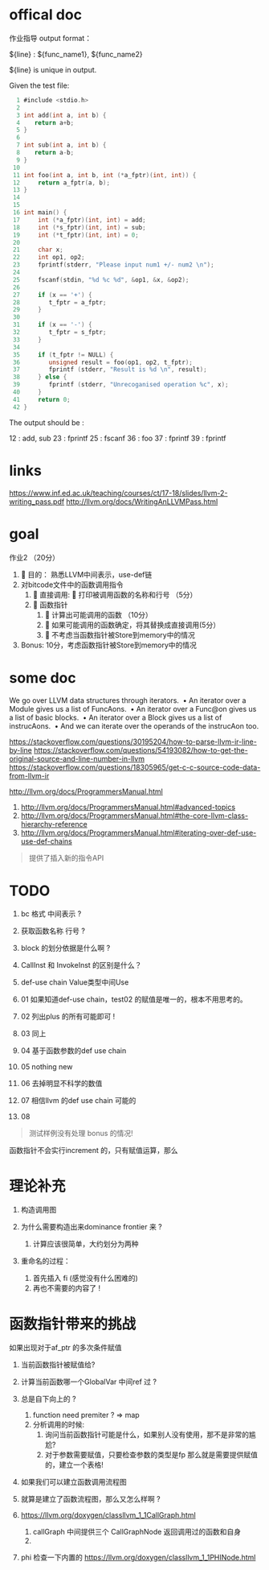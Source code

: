# offical doc
作业指导
output format：

${line} : ${func_name1}, ${func_name2}


${line} is unique in output.


Given the test file:

```c
  1 #include <stdio.h>
  2 
  3 int add(int a, int b) {
  4    return a+b;
  5 }
  6 
  7 int sub(int a, int b) {
  8    return a-b;
  9 }
 10 
 11 int foo(int a, int b, int (*a_fptr)(int, int)) {
 12     return a_fptr(a, b);
 13 }
 14 
 15 
 16 int main() {
 17     int (*a_fptr)(int, int) = add;
 18     int (*s_fptr)(int, int) = sub;
 19     int (*t_fptr)(int, int) = 0;
 20 
 21     char x;
 22     int op1, op2;
 23     fprintf(stderr, "Please input num1 +/- num2 \n");
 24 
 25     fscanf(stdin, "%d %c %d", &op1, &x, &op2);
 26 
 27     if (x == '+') {
 28        t_fptr = a_fptr;
 29     }
 30 
 31     if (x == '-') {
 32        t_fptr = s_fptr;
 33     }
 34 
 35     if (t_fptr != NULL) {
 36        unsigned result = foo(op1, op2, t_fptr);
 37        fprintf (stderr, "Result is %d \n", result);
 38     } else {
 39        fprintf (stderr, "Unrecoganised operation %c", x);
 40     }
 41     return 0;
 42 }
```

The output should be :

12 : add, sub
23 : fprintf
25 : fscanf
36 : foo
37 : fprintf
39 : fprintf

# links
https://www.inf.ed.ac.uk/teaching/courses/ct/17-18/slides/llvm-2-writing_pass.pdf
http://llvm.org/docs/WritingAnLLVMPass.html

# goal
作业2 （20分）
1.  目的： 熟悉LLVM中间表示，use-def链
2. 对bitcode文件中的函数调用指令
    1.  直接调用:  打印被调用函数的名称和行号 （5分）
    2.  函数指针
        1.  计算出可能调用的函数 （10分）
        2.  如果可能调用的函数确定，将其替换成直接调用(5分）
        3.  不考虑当函数指针被Store到memory中的情况
3. Bonus: 10分，考虑函数指针被Store到memory中的情况

# some doc
We go over LLVM data structures through iterators. 
• An iterator over a Module gives us a list of FuncAons. 
• An iterator over a Func@on gives us a list of basic blocks. 
• An iterator over a Block gives us a list of instrucAons. 
• And we can iterate over the operands of the instrucAon too.

https://stackoverflow.com/questions/30195204/how-to-parse-llvm-ir-line-by-line
https://stackoverflow.com/questions/54193082/how-to-get-the-original-source-and-line-number-in-llvm
https://stackoverflow.com/questions/18305965/get-c-c-source-code-data-from-llvm-ir


http://llvm.org/docs/ProgrammersManual.html
1. http://llvm.org/docs/ProgrammersManual.html#advanced-topics
2. http://llvm.org/docs/ProgrammersManual.html#the-core-llvm-class-hierarchy-reference
3. http://llvm.org/docs/ProgrammersManual.html#iterating-over-def-use-use-def-chains
> 提供了插入新的指令API






# TODO
1. bc 格式  中间表示 ?
2. 获取函数名称 行号 ?
3. block 的划分依据是什么啊 ?
4. CallInst 和 InvokeInst 的区别是什么？
5. def-use chain   Value类型中间Use

1. 01 如果知道def-use chain，test02 的赋值是唯一的，根本不用思考的。
2. 02 列出plus 的所有可能即可 !
3. 03 同上
4. 04 基于函数参数的def use chain
5. 05 nothing new
6. 06 去掉明显不科学的数值
7. 07 相信llvm 的def use chain 可能的
8. 08 

> 测试样例没有处理 bonus 的情况!

函数指针不会实行increment 的，只有赋值运算，那么

# 理论补充
1. 构造调用图
2. 为什么需要构造出来dominance frontier 来 ?
    1. 计算应该很简单，大约划分为两种

3. 重命名的过程：
    1. 首先插入 fi (感觉没有什么困难的)
    2. 再也不需要的内容了 !

# 函数指针带来的挑战

如果出现对于af_ptr 的多次条件赋值
1. 当前函数指针被赋值给?
2. 计算当前函数哪一个GlobalVar 中间ref 过 ?
3. 总是自下向上的 ?
   1. function need premiter ? => map
   2. 分析调用的时候:
       1. 询问当前函数指针可能是什么，如果别人没有使用，那不是非常的尴尬?
       2. 对于参数需要赋值，只要检查参数的类型是fp 那么就是需要提供赋值的，建立一个表格!


4. 如果我们可以建立函数调用流程图
  1. 就算是建立了函数流程图，那么又怎么样啊 ?


5. https://llvm.org/doxygen/classllvm_1_1CallGraph.html
    1. callGraph 中间提供三个 CallGraphNode 返回调用过的函数和自身
    2. 

6. phi 检查一下内置的
 https://llvm.org/doxygen/classllvm_1_1PHINode.html
